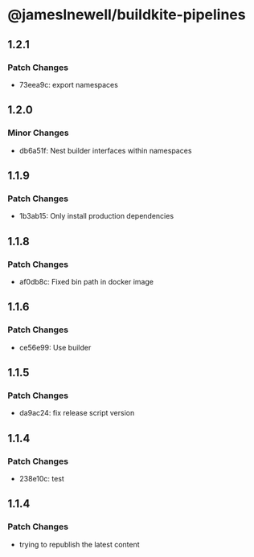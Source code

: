 # @jameslnewell/buildkite-pipelines

## 1.2.1

### Patch Changes

- 73eea9c: export namespaces

## 1.2.0

### Minor Changes

- db6a51f: Nest builder interfaces within namespaces

## 1.1.9

### Patch Changes

- 1b3ab15: Only install production dependencies

## 1.1.8

### Patch Changes

- af0db8c: Fixed bin path in docker image

## 1.1.6

### Patch Changes

- ce56e99: Use builder

## 1.1.5

### Patch Changes

- da9ac24: fix release script version

## 1.1.4

### Patch Changes

- 238e10c: test

## 1.1.4

### Patch Changes

- trying to republish the latest content
